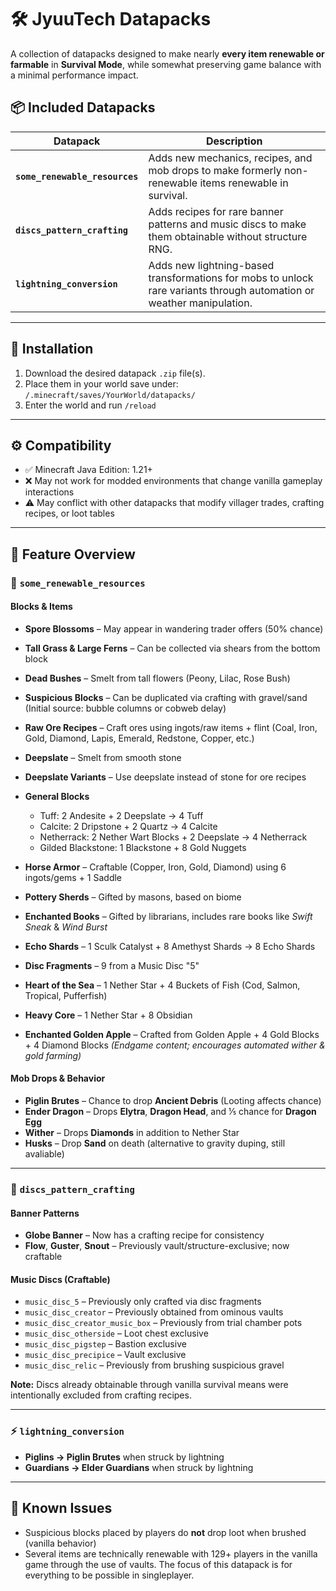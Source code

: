 # 🛠️ JyuuTech Datapacks

A collection of datapacks designed to make nearly **every item renewable or farmable** in **Survival Mode**, while somewhat preserving game balance with a minimal performance impact.

## 📦 Included Datapacks

| Datapack                       | Description                                                                                                           |
| ------------------------------ | --------------------------------------------------------------------------------------------------------------------- |
| **`some_renewable_resources`** | Adds new mechanics, recipes, and mob drops to make formerly non-renewable items renewable in survival.                |
| **`discs_pattern_crafting`**   | Adds recipes for rare banner patterns and music discs to make them obtainable without structure RNG.                  |
| **`lightning_conversion`**     | Adds new lightning-based transformations for mobs to unlock rare variants through automation or weather manipulation. |

---

## 🧰 Installation

1. Download the desired datapack `.zip` file(s).
3. Place them in your world save under:
   `/.minecraft/saves/YourWorld/datapacks/`
4. Enter the world and run `/reload`

---

## ⚙️ Compatibility

* ✅ Minecraft Java Edition: 1.21+
* ❌ May not work for modded environments that change vanilla gameplay interactions
* ⚠️ May conflict with other datapacks that modify villager trades, crafting recipes, or loot tables

---

## 📜 Feature Overview

### 📁 `some_renewable_resources`

#### Blocks & Items

* **Spore Blossoms** – May appear in wandering trader offers (50% chance)
* **Tall Grass & Large Ferns** – Can be collected via shears from the bottom block
* **Dead Bushes** – Smelt from tall flowers (Peony, Lilac, Rose Bush)
* **Suspicious Blocks** – Can be duplicated via crafting with gravel/sand
  (Initial source: bubble columns or cobweb delay)
* **Raw Ore Recipes** – Craft ores using ingots/raw items + flint
  (Coal, Iron, Gold, Diamond, Lapis, Emerald, Redstone, Copper, etc.)
* **Deepslate** – Smelt from smooth stone
* **Deepslate Variants** – Use deepslate instead of stone for ore recipes
* **General Blocks**

  * Tuff: 2 Andesite + 2 Deepslate → 4 Tuff
  * Calcite: 2 Dripstone + 2 Quartz → 4 Calcite
  * Netherrack: 2 Nether Wart Blocks + 2 Deepslate → 4 Netherrack
  * Gilded Blackstone: 1 Blackstone + 8 Gold Nuggets
* **Horse Armor** – Craftable (Copper, Iron, Gold, Diamond) using 6 ingots/gems + 1 Saddle
* **Pottery Sherds** – Gifted by masons, based on biome
* **Enchanted Books** – Gifted by librarians, includes rare books like *Swift Sneak* & *Wind Burst*
* **Echo Shards** – 1 Sculk Catalyst + 8 Amethyst Shards → 8 Echo Shards
* **Disc Fragments** – 9 from a Music Disc "5"
* **Heart of the Sea** – 1 Nether Star + 4 Buckets of Fish (Cod, Salmon, Tropical, Pufferfish)
* **Heavy Core** – 1 Nether Star + 8 Obsidian
* **Enchanted Golden Apple** – Crafted from Golden Apple + 4 Gold Blocks + 4 Diamond Blocks
  *(Endgame content; encourages automated wither & gold farming)*

#### Mob Drops & Behavior

* **Piglin Brutes** – Chance to drop **Ancient Debris** (Looting affects chance)
* **Ender Dragon** – Drops **Elytra**, **Dragon Head**, and 1⁄5 chance for **Dragon Egg**
* **Wither** – Drops **Diamonds** in addition to Nether Star
* **Husks** – Drop **Sand** on death (alternative to gravity duping, still avaliable)

---

### 📁 `discs_pattern_crafting`

#### Banner Patterns

* **Globe Banner** – Now has a crafting recipe for consistency
* **Flow**, **Guster**, **Snout** – Previously vault/structure-exclusive; now craftable

#### Music Discs (Craftable)

* `music_disc_5` – Previously only crafted via disc fragments
* `music_disc_creator` – Previously obtained from ominous vaults
* `music_disc_creator_music_box` – Previously from trial chamber pots
* `music_disc_otherside` – Loot chest exclusive
* `music_disc_pigstep` – Bastion exclusive
* `music_disc_precipice` – Vault exclusive
* `music_disc_relic` – Previously from brushing suspicious gravel

**Note:** Discs already obtainable through vanilla survival means were intentionally excluded from crafting recipes.

---

### ⚡ `lightning_conversion`

* **Piglins → Piglin Brutes** when struck by lightning
* **Guardians → Elder Guardians** when struck by lightning

---

## 🧪 Known Issues

* Suspicious blocks placed by players do **not** drop loot when brushed (vanilla behavior)
* Several items are technically renewable with 129+ players in the vanilla game through the use of vaults. The focus of this datapack is for everything to be possible in singleplayer.

